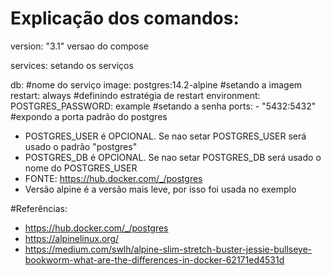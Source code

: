 # Explicação dos comandos:

version: "3.1" versao do compose

services: setando os serviços

  db: #nome do serviço
    image: postgres:14.2-alpine #setando a imagem
    restart: always #definindo estratégia de restart
    environment:
      POSTGRES_PASSWORD: example #setando a senha
    ports:
      - "5432:5432" #expondo a porta padrão do postgres

* POSTGRES_USER é OPCIONAL. Se nao setar POSTGRES_USER será usado o padrão "postgres"
* POSTGRES_DB é OPCIONAL. Se nao setar POSTGRES_DB será usado o nome do POSTGRES_USER
* FONTE: https://hub.docker.com/_/postgres
* Versão alpine é a versão mais leve, por isso foi usada no exemplo

#Referências:
* https://hub.docker.com/_/postgres
* https://alpinelinux.org/
* https://medium.com/swlh/alpine-slim-stretch-buster-jessie-bullseye-bookworm-what-are-the-differences-in-docker-62171ed4531d
